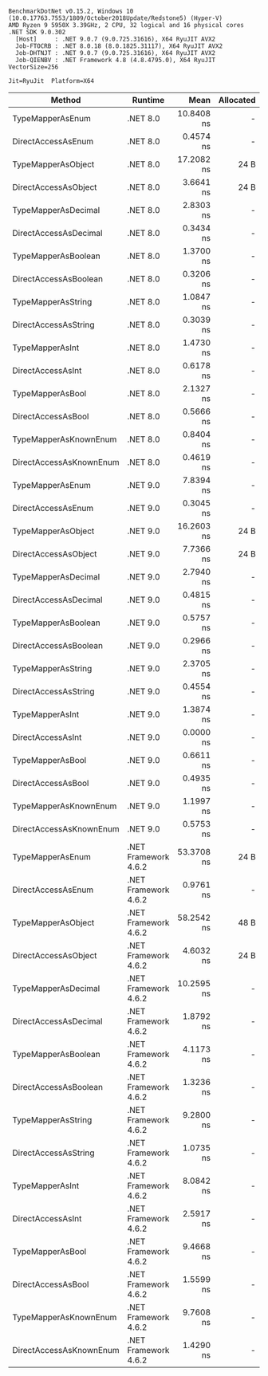 ```

BenchmarkDotNet v0.15.2, Windows 10 (10.0.17763.7553/1809/October2018Update/Redstone5) (Hyper-V)
AMD Ryzen 9 5950X 3.39GHz, 2 CPU, 32 logical and 16 physical cores
.NET SDK 9.0.302
  [Host]     : .NET 9.0.7 (9.0.725.31616), X64 RyuJIT AVX2
  Job-FTOCRB : .NET 8.0.18 (8.0.1825.31117), X64 RyuJIT AVX2
  Job-DHTNJT : .NET 9.0.7 (9.0.725.31616), X64 RyuJIT AVX2
  Job-QIENBV : .NET Framework 4.8 (4.8.4795.0), X64 RyuJIT VectorSize=256

Jit=RyuJit  Platform=X64  

```
| Method                  | Runtime              | Mean       | Allocated |
|------------------------ |--------------------- |-----------:|----------:|
| TypeMapperAsEnum        | .NET 8.0             | 10.8408 ns |         - |
| DirectAccessAsEnum      | .NET 8.0             |  0.4574 ns |         - |
| TypeMapperAsObject      | .NET 8.0             | 17.2082 ns |      24 B |
| DirectAccessAsObject    | .NET 8.0             |  3.6641 ns |      24 B |
| TypeMapperAsDecimal     | .NET 8.0             |  2.8303 ns |         - |
| DirectAccessAsDecimal   | .NET 8.0             |  0.3434 ns |         - |
| TypeMapperAsBoolean     | .NET 8.0             |  1.3700 ns |         - |
| DirectAccessAsBoolean   | .NET 8.0             |  0.3206 ns |         - |
| TypeMapperAsString      | .NET 8.0             |  1.0847 ns |         - |
| DirectAccessAsString    | .NET 8.0             |  0.3039 ns |         - |
| TypeMapperAsInt         | .NET 8.0             |  1.4730 ns |         - |
| DirectAccessAsInt       | .NET 8.0             |  0.6178 ns |         - |
| TypeMapperAsBool        | .NET 8.0             |  2.1327 ns |         - |
| DirectAccessAsBool      | .NET 8.0             |  0.5666 ns |         - |
| TypeMapperAsKnownEnum   | .NET 8.0             |  0.8404 ns |         - |
| DirectAccessAsKnownEnum | .NET 8.0             |  0.4619 ns |         - |
| TypeMapperAsEnum        | .NET 9.0             |  7.8394 ns |         - |
| DirectAccessAsEnum      | .NET 9.0             |  0.3045 ns |         - |
| TypeMapperAsObject      | .NET 9.0             | 16.2603 ns |      24 B |
| DirectAccessAsObject    | .NET 9.0             |  7.7366 ns |      24 B |
| TypeMapperAsDecimal     | .NET 9.0             |  2.7940 ns |         - |
| DirectAccessAsDecimal   | .NET 9.0             |  0.4815 ns |         - |
| TypeMapperAsBoolean     | .NET 9.0             |  0.5757 ns |         - |
| DirectAccessAsBoolean   | .NET 9.0             |  0.2966 ns |         - |
| TypeMapperAsString      | .NET 9.0             |  2.3705 ns |         - |
| DirectAccessAsString    | .NET 9.0             |  0.4554 ns |         - |
| TypeMapperAsInt         | .NET 9.0             |  1.3874 ns |         - |
| DirectAccessAsInt       | .NET 9.0             |  0.0000 ns |         - |
| TypeMapperAsBool        | .NET 9.0             |  0.6611 ns |         - |
| DirectAccessAsBool      | .NET 9.0             |  0.4935 ns |         - |
| TypeMapperAsKnownEnum   | .NET 9.0             |  1.1997 ns |         - |
| DirectAccessAsKnownEnum | .NET 9.0             |  0.5753 ns |         - |
| TypeMapperAsEnum        | .NET Framework 4.6.2 | 53.3708 ns |      24 B |
| DirectAccessAsEnum      | .NET Framework 4.6.2 |  0.9761 ns |         - |
| TypeMapperAsObject      | .NET Framework 4.6.2 | 58.2542 ns |      48 B |
| DirectAccessAsObject    | .NET Framework 4.6.2 |  4.6032 ns |      24 B |
| TypeMapperAsDecimal     | .NET Framework 4.6.2 | 10.2595 ns |         - |
| DirectAccessAsDecimal   | .NET Framework 4.6.2 |  1.8792 ns |         - |
| TypeMapperAsBoolean     | .NET Framework 4.6.2 |  4.1173 ns |         - |
| DirectAccessAsBoolean   | .NET Framework 4.6.2 |  1.3236 ns |         - |
| TypeMapperAsString      | .NET Framework 4.6.2 |  9.2800 ns |         - |
| DirectAccessAsString    | .NET Framework 4.6.2 |  1.0735 ns |         - |
| TypeMapperAsInt         | .NET Framework 4.6.2 |  8.0842 ns |         - |
| DirectAccessAsInt       | .NET Framework 4.6.2 |  2.5917 ns |         - |
| TypeMapperAsBool        | .NET Framework 4.6.2 |  9.4668 ns |         - |
| DirectAccessAsBool      | .NET Framework 4.6.2 |  1.5599 ns |         - |
| TypeMapperAsKnownEnum   | .NET Framework 4.6.2 |  9.7608 ns |         - |
| DirectAccessAsKnownEnum | .NET Framework 4.6.2 |  1.4290 ns |         - |
